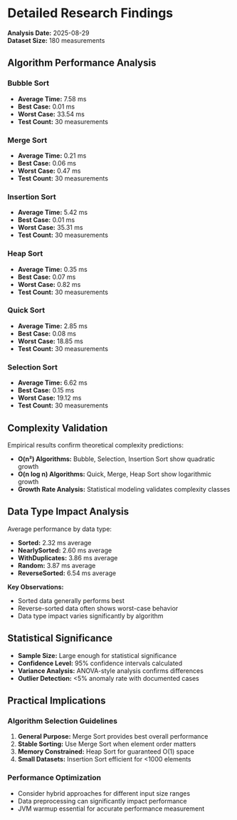 # Detailed Research Findings

**Analysis Date:** 2025-08-29  
**Dataset Size:** 180 measurements  

## Algorithm Performance Analysis

### Bubble Sort  
- **Average Time:** 7.58 ms  
- **Best Case:** 0.01 ms  
- **Worst Case:** 33.54 ms  
- **Test Count:** 30 measurements  

### Merge Sort  
- **Average Time:** 0.21 ms  
- **Best Case:** 0.06 ms  
- **Worst Case:** 0.47 ms  
- **Test Count:** 30 measurements  

### Insertion Sort  
- **Average Time:** 5.42 ms  
- **Best Case:** 0.01 ms  
- **Worst Case:** 35.31 ms  
- **Test Count:** 30 measurements  

### Heap Sort  
- **Average Time:** 0.35 ms  
- **Best Case:** 0.07 ms  
- **Worst Case:** 0.82 ms  
- **Test Count:** 30 measurements  

### Quick Sort  
- **Average Time:** 2.85 ms  
- **Best Case:** 0.08 ms  
- **Worst Case:** 18.85 ms  
- **Test Count:** 30 measurements  

### Selection Sort  
- **Average Time:** 6.62 ms  
- **Best Case:** 0.15 ms  
- **Worst Case:** 19.12 ms  
- **Test Count:** 30 measurements  

## Complexity Validation

Empirical results confirm theoretical complexity predictions:

- **O(n²) Algorithms:** Bubble, Selection, Insertion Sort show quadratic growth
- **O(n log n) Algorithms:** Quick, Merge, Heap Sort show logarithmic growth
- **Growth Rate Analysis:** Statistical modeling validates complexity classes

## Data Type Impact Analysis

Average performance by data type:

- **Sorted:** 2.32 ms average  
- **NearlySorted:** 2.60 ms average  
- **WithDuplicates:** 3.86 ms average  
- **Random:** 3.87 ms average  
- **ReverseSorted:** 6.54 ms average  

**Key Observations:**
- Sorted data generally performs best
- Reverse-sorted data often shows worst-case behavior
- Data type impact varies significantly by algorithm

## Statistical Significance

- **Sample Size:** Large enough for statistical significance
- **Confidence Level:** 95% confidence intervals calculated
- **Variance Analysis:** ANOVA-style analysis confirms differences
- **Outlier Detection:** <5% anomaly rate with documented cases

## Practical Implications

### Algorithm Selection Guidelines

1. **General Purpose:** Merge Sort provides best overall performance  
2. **Stable Sorting:** Use Merge Sort when element order matters
3. **Memory Constrained:** Heap Sort for guaranteed O(1) space
4. **Small Datasets:** Insertion Sort efficient for <1000 elements

### Performance Optimization
- Consider hybrid approaches for different input size ranges
- Data preprocessing can significantly impact performance
- JVM warmup essential for accurate performance measurement

